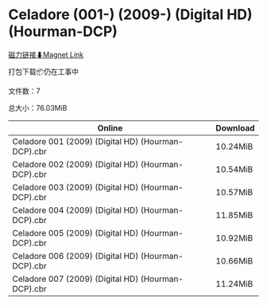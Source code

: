 # Celadore (001-) (2009-) (Digital HD) (Hourman-DCP)

[磁力链接⬇Magnet Link](magnet:?xt=urn:btih:d99113184adbb68b43a953a12b980cbac86d3587&dn=Celadore%20%28001-%29%20%282009-%29%20%28Digital%20HD%29%20%28Hourman-DCP%29)

打包下载📦仍在工事中

文件数：7

总大小：76.03MiB

Online | Download
--- | ---
Celadore 001 (2009) (Digital HD) (Hourman-DCP).cbr | 10.24MiB
Celadore 002 (2009) (Digital HD) (Hourman-DCP).cbr | 10.54MiB
Celadore 003 (2009) (Digital HD) (Hourman-DCP).cbr | 10.57MiB
Celadore 004 (2009) (Digital HD) (Hourman-DCP).cbr | 11.85MiB
Celadore 005 (2009) (Digital HD) (Hourman-DCP).cbr | 10.92MiB
Celadore 006 (2009) (Digital HD) (Hourman-DCP).cbr | 10.66MiB
Celadore 007 (2009) (Digital HD) (Hourman-DCP).cbr | 11.24MiB